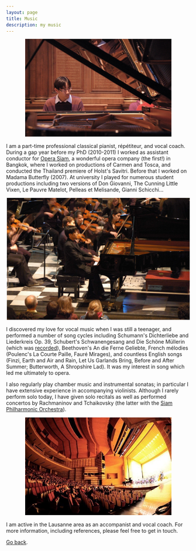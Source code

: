 ```yaml
---
layout: page
title: Music
description: my music
---
```


<p align="center">
<img src="/assets/images/DSC_6406_011.jpg" width="400" alt="Me and piano">
</p>

I am a part-time professional classical pianist, répétiteur, and vocal coach. During a gap year before my PhD (2010-2011) I worked as assistant conductor for [Opera Siam](http://www.operasiam.com), a wonderful opera company (the first!) in Bangkok, where I worked on productions of Carmen and Tosca, and conducted the Thailand premiere of Holst's Savitri. Before that I worked on Madama Butterfly (2007). At university I played for numerous student productions including two versions of Don Giovanni, The Cunning Little Vixen, Le Pauvre Matelot, Pelleas et Melisande, Gianni Schicchi... 

<p align="center">
<img src="/assets/images/DSC_6485_051.jpg" width="500" alt="Rachmaninov">
</p>

I discovered my love for vocal music when I was still a teenager, and performed a number of song cycles including Schumann's Dichterliebe and Liederkreis Op. 39, Schubert's Schwanengesang and Die Schöne Müllerin (which was [recorded](http://www.die-schoene-muellerin.nl/index.php?pag=091&id_rec=216)), Beethoven's An die Ferne Geliebte, French mélodies (Poulenc's La Courte Paille, Fauré Mirages), and countless English songs (Finzi, Earth and Air and Rain, Let Us Garlands Bring, Before and After Summer; Butterworth, A Shropshire Lad). It was my interest in song which led me ultimately to opera.

I also regularly play chamber music and instrumental sonatas; in particular I have extensive experience in accompanying violinists. Although I rarely perform solo today, I have given solo recitals as well as performed concertos by Rachmaninov and Tchaikovsky (the latter with the [Siam Philharmonic Orchestra](http://www.operasiam.com/spo/)).

<p align="center">
<img src="/assets/images/59162_437937603069_6728028_n.jpg" width="400" alt="Tchaikovsky">
</p>

I am active in the Lausanne area as an accompanist and vocal coach. For more information, including references, please feel free to get in touch. 

[Go back](/index.html).

